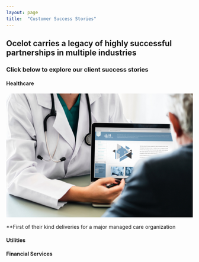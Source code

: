 ```yaml
---
layout: page
title:  "Customer Success Stories"
---
```


## Ocelot carries a legacy of highly successful partnerships in multiple industries

### Click below to explore our client success stories

#### Healthcare

![Healthcare](/assets/images/health_care_6x9.jpg)

**First of their kind deliveries for a major managed care organization

#### Utilities

#### Financial Services

